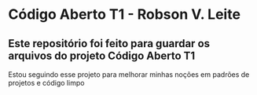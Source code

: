 # Código Aberto T1 - Robson V. Leite

## Este repositório foi feito para guardar os arquivos do projeto Código Aberto T1

<p>Estou seguindo esse projeto para melhorar minhas noções em padrões de projetos e código limpo</p>